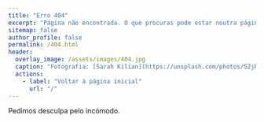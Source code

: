 ```yaml
---
title: "Erro 404"
excerpt: "Página não encontrada. O que procuras pode estar noutra página."
sitemap: false
author_profile: false
permalink: /404.html
header:
  overlay_image: /assets/images/404.jpg
  caption: "Fotografia: [Sarah Kilian](https://unsplash.com/photos/52jRtc2S_VE)"
  actions:
    - label: "Voltar à página inicial"
      url: "/"
---
```


Pedimos desculpa pelo incómodo.